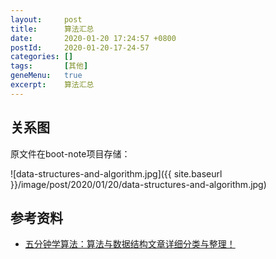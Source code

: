 ```yaml
---
layout:     post
title:      算法汇总
date:       2020-01-20 17:24:57 +0800
postId:     2020-01-20-17-24-57
categories: []
tags:       [其他]
geneMenu:   true
excerpt:    算法汇总
---
```


## 关系图

原文件在boot-note项目存储：

![data-structures-and-algorithm.jpg]({{ site.baseurl }}/image/post/2020/01/20/data-structures-and-algorithm.jpg)

## 参考资料

* [五分钟学算法：算法与数据结构文章详细分类与整理！](https://www.cxyxiaowu.com/7072.html)